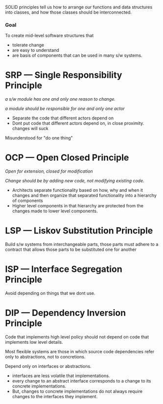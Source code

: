 SOLID principles tell us how to arrange our functions and data structures into classes, and how those classes should be interconnected.

### Goal

To create mid-level software structures that

- tolerate change
- are easy to understand
- are basis of components that can be used in many s/w systems.

# SRP &mdash; Single Responsibility Principle

_a s/w module has one and only one reason to change._

_a module should be responsible for one and only one actor_

- Separate the code that different actors depend on
- Dont put code that different actors depend on, in close proximity. changes will suck

Misunderstood for "do one thing"

# OCP &mdash; Open Closed Principle

_Open for extension, closed for modification_

_Change should be by adding new code, not modifying existing code._

- Architects separate functionality based on how, why and when it changes and then organize that separated functionality into a hierarchy of components
- Higher level components in that hierarchy are protected from the changes made to lower level components.

# LSP &mdash; Liskov Substitution Principle

Build s/w systems from interchangeable parts, those parts must adhere to a contract that allows those parts to be substituted one for another

# ISP &mdash; Interface Segregation Principle

Avoid depending on things that we dont use.

# DIP &mdash; Dependency Inversion Principle

Code that implements high level policy should not depend on code that implements low level details.

Most flexible systems are those in which source code dependencies refer only to abstractions, not to concretions.

Depend only on interfaces or abstractions.

- interfaces are less volatile that implementations.
- every change to an abstract interface corresponds to a change to its concrete implementations.
- But, changes to concrete implementations do not always require changes to the interfaces they implement.
